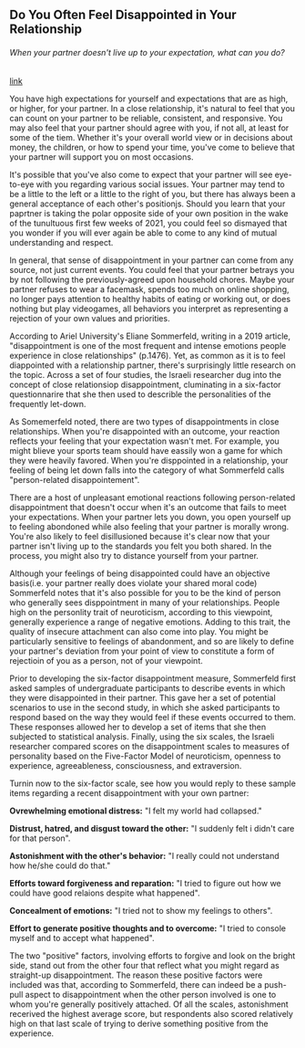 ## Do You Often Feel Disappointed in Your Relationship

###### When your partner doesn't live up to your expectation, what can you do?

[link](https://www.psychologytoday.com/intl/blog/fulfillment-any-age/202101/do-you-often-feel-disappointed-in-your-relationship)

You have high expectations for yourself and expectations that are as high, or higher, for your partner. In a close relationship, it's natural to feel that you can count on your partner to be reliable, consistent, and responsive. You may also feel that your partner should agree with you, if not all, at least for some of the tiem. Whether it's your overall world view or in decisions about money, the children, or how to spend your time, you've come to believe that your partner will support you on most occasions.

It's possible that you've also come to expect that your partner will see eye-to-eye with you regarding various social issues. Your partner may tend to be a little to the left or a little to the right of you, but there has always been a general acceptance of each other's positionjs. Should you learn that your paprtner is taking the polar opposite side of your own position in the wake of the tunultuous first few weeks of 2021, you could feel so dismayed that you wonder if you will ever again be able to come to any kind of mutual understanding and respect.

In general, that sense of disappointment in your partner can come from any source, not just current events. You could feel that your partner betrays you by not following the previously-agreed upon household chores. Maybe your partner refuses to wear a facemask, spends too much on online shopping, no longer pays attention to healthy habits of eating or working out, or does nothing but play videogames, all behaviors you interpret as representing a rejection of your own values and priorities.

According to Ariel University's Eliane Sommerfeld, writing in a 2019 article, "disappointment is one of the most frequent and intense emotions people experience in close relationships" (p.1476). Yet, as common as it is to feel diappointed with a relationship partner, there's surprisingly little research on the topic. Across a set of four studies, the lsraeli researcher dug into the concept of close relationsiop disappointment, cluminating in a six-factor questionnarire that she then used to describle the personalities of the frequently let-down.

As Somemerfeld noted, there are two types of disappointments in close relationships. When you're disappointed with an outcome, your reaction reflects your feeling that your expectation wasn't met. For example, you might blieve your sports team should have eassily won a game for which they were heavily favored. When you're disppointed in a relationship, your feeling of being let down falls into the category of what Sommerfeld calls "person-related disappointement".

There are a host of unpleasant emotional reactions following person-related disappointment that doesn't occur when it's an outcome that fails to meet your expectations. When your partner lets you down, you open yourself up to feeling abondoned while also feeling that your partner is morally wrong. You're also likely to feel disillusioned because it's clear now that your partner isn't living up to the standards you felt you both shared. In the process, you might also try to distance yourself from your partner.

Although your feelings of being disappointed could have an objective basis(i.e. your partner really does violate your shared moral code) Sommerfeld notes that it's also possible for you to be the kind of person who generally sees disppointment in many of your relationships. People high on the personlity trait of neuroticism, according to this viewpoint, generally experience a range of negative emotions. Adding to this trait, the quality of insecure attachment can also come into play. You might be particularly sensitive to feelings of abandonment, and so are likely to define your partner's deviation from your point of view to constitute a form of rejectioin of you as a person, not of your viewpoint.

Prior to developing the six-factor disappointment measure, Sommerfeld first asked samples of undergraduate participants to describe events in which they were disappointed in their partner. This gave her a set of potential scenarios to use in the second study, in which she asked participants to respond based on the way they would feel if these events occurred to them. These responses allowed her to develop a set of items that she then subjected to statistical analysis. Finally, using the six scales, the Israeli researcher compared scores on the disappointment scales to measures of personality based on the Five-Factor Model of neuroticism, openness to experience, agreeableness, consciousness, and extraversion.

Turnin now to the six-factor scale, see how you would reply to these sample items regarding a recent disappointment with your own partner:

**Ovrewhelming emotional distress:** "I felt my world had collapsed."

**Distrust, hatred, and disgust toward the other:** "I suddenly felt i didn't care for that person".

**Astonishment with the other's behavior:** "I really could not understand how he/she could do that."

**Efforts toward forgiveness and reparation:** "I tried to figure out how we could have good relaions despite what happened".

**Concealment of emotions:** "I tried not to show my feelings to others".

**Effort to generate positive thoughts and to overcome:** "I tried to console myself and to accept what happened".

The two "positive" factors, involving efforts to forgive and look on the bright side, stand out from the other four that reflect what you might regard as straight-up disappointment. The reason these positive factors were included was that, according to Sommerfeld, there can indeed be a push-pull aspect to disappointment when the other person involved is one to whom you're generally positively attached. Of all the scales, astonishment recerived the highest average score, but respondents also scored relatively high on that last scale of trying to derive something positive from the experience.
